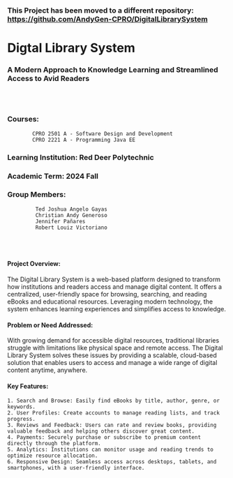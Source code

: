 ### This Project has been moved to a different repository: https://github.com/AndyGen-CPRO/DigitalLibrarySystem

# Digtal Library System
### A Modern Approach to Knowledge Learning and Streamlined Access to Avid Readers

</br></br>

### Courses:
            CPRO 2501 A - Software Design and Development
            CPRO 2221 A - Programming Java EE
### Learning Institution: Red Deer Polytechnic
### Academic Term: 2024 Fall
### Group Members:
             Ted Joshua Angelo Gayas
             Christian Andy Generoso
             Jennifer Pañares
             Robert Louiz Victoriano

</br></br>

#### Project Overview:
The Digital Library System is a web-based platform designed to transform how institutions and readers access and manage digital content. It offers a centralized, user-friendly space for browsing, searching, and reading eBooks and educational resources. Leveraging modern technology, the system enhances learning experiences and simplifies access to knowledge.


#### Problem or Need Addressed:
With growing demand for accessible digital resources, traditional libraries struggle with limitations like physical space and remote access. The Digital Library System solves these issues by providing a scalable, cloud-based solution that enables users to access and manage a wide range of digital content anytime, anywhere.


#### Key Features:
    1. Search and Browse: Easily find eBooks by title, author, genre, or keywords.
    2. User Profiles: Create accounts to manage reading lists, and track progress.
    3. Reviews and Feedback: Users can rate and review books, providing valuable feedback and helping others discover great content.
    4. Payments: Securely purchase or subscribe to premium content directly through the platform.
    5. Analytics: Institutions can monitor usage and reading trends to optimize resource allocation.
    6. Responsive Design: Seamless access across desktops, tablets, and smartphones, with a user-friendly interface.
